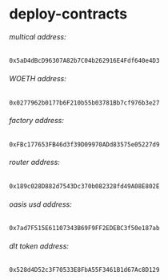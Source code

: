 # deploy-contracts

###### multical address:
```shell script
0x5aD4dBcD96307A82b7C04b262916E4Fdf640e4D3
```

###### WOETH address:
```shell script
0x0277962b0177b6F210b55b03781Bb7cf976b3e27
```

###### factory address:
```shell script
0xFBc177653FB46d3f39D09970ADd83575e05227d9
```

###### router address:
```shell script
0x189c028D882d7543Dc370b082328fd49A08E802E
```

###### oasis usd address:
```shell script
0x7ad7F515E61107343B69F9FF2EDEBC3f50e187ab
```

###### dlt token address:
```shell script
0x528d4D52c3F70533E8FbA55F3461B1d67Ac8D129
```
